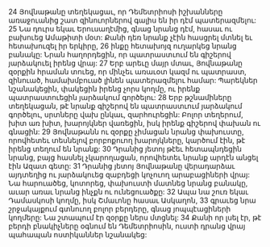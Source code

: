 24 Յովնաթանը տեղեկացաւ, որ Դեմետրիոսի իշխանները առաջուանից շատ զինուորներով գալիս են իր դէմ պատերազմելու: 25 Նա դուրս եկաւ Երուսաղէմից, գնաց նրանց դէմ, հասաւ ու բախուեց Ամաթիտի մօտ: Քանի դեռ նրանք չէին հասցրել մտնել եւ հետախուզել իր երկիրը, 26 ինքը հետախոյզ ուղարկեց նրանց բանակը: Նրան հաղորդեցին, որ պատրաստւում են գիշերով յարձակուել իրենց վրայ: 27 Երբ արեւը մայր մտաւ, Յովնաթանը զօրքին հրաման տուեց, որ մինչեւ առաւօտ կազմ ու պատրաստ, զինուած, համախմբուած լինեն պատերազմելու համար: Պարեկներ նշանակեցին, փակեցին իրենց չորս կողմը, ու իրենք պատրաստուեցին յարձակում գործելու: 28 Երբ թշնամիները տեղեկացան, թէ նրանք գիշերով են պատրաստւում յարձակում գործելու, սրտները վախ ընկաւ, զարհուրեցին: Բոլոր տեղերում, խիտ առ խիտ, խարոյկներ վառեցին, իսկ իրենք գիշերով փախան ու գնացին: 29 Յովնաթանն ու զօրքը չիմացան նրանց փախուստը, որովհետեւ տեսնելով բորբոքուող խարոյկները, կարծում էին, թէ իրենց տեղում են նրանք: 30 Դրանից յետոյ թէեւ հետապնդեցին նրանց, բայց հասնել չկարողացան, որովհետեւ նրանք արդէն անցել էին Ազատ գետը:
31 Դրանից յետոյ Յովնաթանը վերադարձաւ այդտեղից ու յարձակուեց զաբդեցի կոչուող արաբացիների վրայ: Նա հարուածեց, կոտորեց, փախուստի մատնեց նրանց բանակը, աւար առաւ նրանց ինչքն ու ունեցուածքը: 32 Ապա նա շուռ եկաւ Դամասկոսի կողմը, իսկ Շմաւոնը հասաւ Ասկաղոն, 33 գրաւեց նրա շրջակայքում գտնուող բոլոր բերդերը, գնաց յոպպէացիների կողմերը: Նա շտապում էր զօրքը ներս մտցնել: 34 Քանի որ լսել էր, թէ բերդի բնակիչները օգնում են Դեմետրիոսին, ուստի դրանց վրայ պահապան ոստիկաններ նշանակեց:
